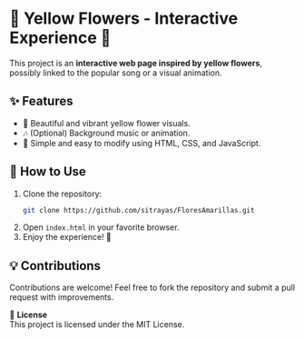 # 🌻 Yellow Flowers - Interactive Experience 🌼  

This project is an **interactive web page inspired by yellow flowers**, possibly linked to the popular song or a visual animation.  

## ✨ Features  
- 🌟 Beautiful and vibrant yellow flower visuals.  
- 🎶 (Optional) Background music or animation.  
- 💛 Simple and easy to modify using HTML, CSS, and JavaScript.  

## 🚀 How to Use  
1. Clone the repository:  
   ```sh
   git clone https://github.com/sitrayas/FloresAmarillas.git
   ```  
2. Open `index.html` in your favorite browser.  
3. Enjoy the experience! 🌸  

## 💡 Contributions  
Contributions are welcome! Feel free to fork the repository and submit a pull request with improvements.  

📜 **License**  
This project is licensed under the MIT License.  

